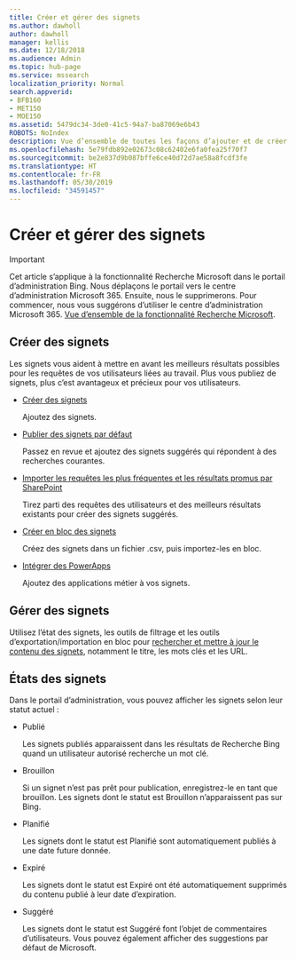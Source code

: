 ```yaml
---
title: Créer et gérer des signets
ms.author: dawholl
author: dawholl
manager: kellis
ms.date: 12/18/2018
ms.audience: Admin
ms.topic: hub-page
ms.service: mssearch
localization_priority: Normal
search.appverid:
- BFB160
- MET150
- MOE150
ms.assetid: 5479dc34-3de0-41c5-94a7-ba87069e6b43
ROBOTS: NoIndex
description: Vue d’ensemble de toutes les façons d’ajouter et de créer des signets pour les résultats de travail de la fonctionnalité Recherche Microsoft
ms.openlocfilehash: 5e79fdb892e02673c08c62402e6fa0fea25f70f7
ms.sourcegitcommit: be2e837d9b087bffe6ce40d72d7ae58a8fcdf3fe
ms.translationtype: HT
ms.contentlocale: fr-FR
ms.lasthandoff: 05/30/2019
ms.locfileid: "34591457"
---
```

# <a name="create-and-manage-bookmarks"></a>Créer et gérer des signets

> [!IMPORTANT]
> Cet article s’applique à la fonctionnalité Recherche Microsoft dans le portail d’administration Bing. Nous déplaçons le portail vers le centre d’administration Microsoft 365. Ensuite, nous le supprimerons. Pour commencer, nous vous suggérons d’utiliser le centre d’administration Microsoft 365. [Vue d’ensemble de la fonctionnalité Recherche Microsoft](overview-microsoft-search.md).
    
## <a name="create-bookmarks"></a>Créer des signets

Les signets vous aident à mettre en avant les meilleurs résultats possibles pour les requêtes de vos utilisateurs liées au travail. Plus vous publiez de signets, plus c’est avantageux et précieux pour vos utilisateurs.
  
- [Créer des signets](create-bookmarks.md)
    
    Ajoutez des signets.
    
- [Publier des signets par défaut](publish-default-bookmarks.md)
    
    Passez en revue et ajoutez des signets suggérés qui répondent à des recherches courantes.
    
- [Importer les requêtes les plus fréquentes et les résultats promus par SharePoint](import-sharepoint-promoted-results-and-top-queries.md)
    
    Tirez parti des requêtes des utilisateurs et des meilleurs résultats existants pour créer des signets suggérés.
    
- [Créer en bloc des signets](bulk-create-bookmarks.md)
    
    Créez des signets dans un fichier .csv, puis importez-les en bloc.
    
- [Intégrer des PowerApps](integrate-powerapps.md)
    
    Ajoutez des applications métier à vos signets.
    
## <a name="manage-bookmarks"></a>Gérer des signets

Utilisez l’état des signets, les outils de filtrage et les outils d’exportation/importation en bloc pour [rechercher et mettre à jour le contenu des signets](manage-bookmarks.md), notamment le titre, les mots clés et les URL.
  
## <a name="bookmark-status"></a>États des signets

Dans le portail d’administration, vous pouvez afficher les signets selon leur statut actuel :
  
- Publié
    
    Les signets publiés apparaissent dans les résultats de Recherche Bing quand un utilisateur autorisé recherche un mot clé.
    
- Brouillon
    
    Si un signet n’est pas prêt pour publication, enregistrez-le en tant que brouillon. Les signets dont le statut est Brouillon n’apparaissent pas sur Bing.
    
- Planifié
    
    Les signets dont le statut est Planifié sont automatiquement publiés à une date future donnée.
    
- Expiré
    
    Les signets dont le statut est Expiré ont été automatiquement supprimés du contenu publié à leur date d’expiration.
    
- Suggéré
    
    Les signets dont le statut est Suggéré font l’objet de commentaires d’utilisateurs. Vous pouvez également afficher des suggestions par défaut de Microsoft.

  

